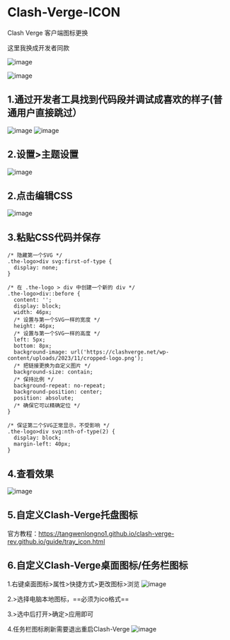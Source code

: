 # Clash-Verge-ICON
Clash Verge 客户端图标更换

这里我换成开发者同款

![image](https://github.com/user-attachments/assets/e505ced9-651d-4d5a-b1e2-5b566c888c3a)

![image](https://github.com/user-attachments/assets/896eb589-084c-472c-80ca-bfab099483ca)


## 1.通过开发者工具找到代码段并调试成喜欢的样子(普通用户直接跳过）
![image](https://github.com/user-attachments/assets/8c53de9f-6516-4f69-b2f6-4bb6449baa4b)
![image](https://github.com/user-attachments/assets/1ccb67bd-427c-4844-b7e4-d7831c712997)

## 2.设置>主题设置
![image](https://github.com/user-attachments/assets/1b7e0245-8892-467b-9e23-8a79006ce8ba)

## 2.点击编辑CSS
![image](https://github.com/user-attachments/assets/f9b006af-cac4-4942-a5ef-668ccfc9a56a)

## 3.粘贴CSS代码并保存

```
/* 隐藏第一个SVG */
.the-logo>div svg:first-of-type {
  display: none;
}

/* 在 .the-logo > div 中创建一个新的 div */
.the-logo>div::before {
  content: '';
  display: block;
  width: 46px;
  /* 设置与第一个SVG一样的宽度 */
  height: 46px;
  /* 设置与第一个SVG一样的高度 */
  left: 5px;
  bottom: 8px;
  background-image: url('https://clashverge.net/wp-content/uploads/2023/11/cropped-logo.png');
  /* 把链接更换为自定义图片 */
  background-size: contain;
  /* 保持比例 */
  background-repeat: no-repeat;
  background-position: center;
  position: absolute;
  /* 确保它可以精确定位 */
}

/* 保证第二个SVG正常显示，不受影响 */
.the-logo>div svg:nth-of-type(2) {
  display: block;
  margin-left: 40px;
}
```

## 4.查看效果
![image](https://github.com/user-attachments/assets/31681c67-3fb1-4507-b12b-45bf24348989)

## 5.自定义Clash-Verge托盘图标
官方教程：https://tangwenlongno1.github.io/clash-verge-rev.github.io/guide/tray_icon.html

## 6.自定义Clash-Verge桌面图标/任务栏图标
1.右键桌面图标>属性>快捷方式>更改图标>浏览
![image](https://github.com/user-attachments/assets/21b66526-96db-4561-9f9f-6444632b5fad)

2.>选择电脑本地图标，==必须为ico格式==

3.>选中后打开>确定>应用即可

4.任务栏图标刷新需要退出重启Clash-Verge
![image](https://github.com/user-attachments/assets/27a9397f-234d-4050-910b-2b966f0837a2)
